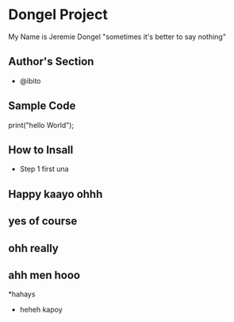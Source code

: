 # Dongel Project
 My Name is Jeremie Dongel "sometimes it's better to say nothing"
 ## Author's Section
 * @ibito
 ## Sample Code
 print("hello World");
 ## How to Insall
 * Step 1 first una 
 ## Happy kaayo ohhh
 ## yes of course
 ## ohh really
 ## ahh men hooo
 *hahays
* heheh kapoy

